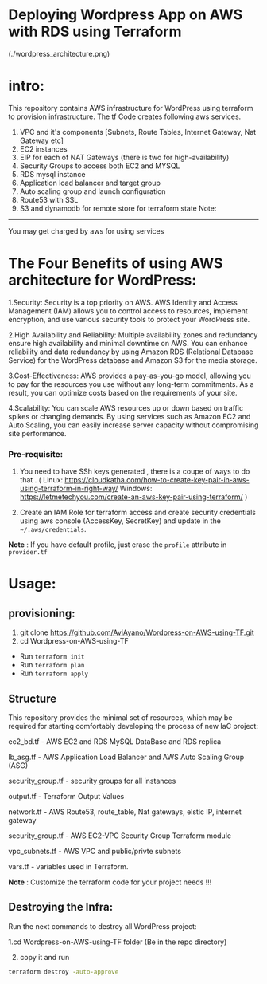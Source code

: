 
# Deploying Wordpress App on AWS with RDS using Terraform
(./wordpress_architecture.png)


intro:
=========
This repository contains AWS infrastructure for WordPress using terraform to provision infrastructure. 
The tf Code creates following aws services.

1. VPC and it's components [Subnets, Route Tables, Internet Gateway, Nat Gateway etc]
2. EC2 instances 
3. EIP for each of NAT Gateways (there is two for high-availability)
4. Security Groups to access both EC2 and MYSQL
5. RDS mysql instance
6. Application load balancer and target group
7. Auto scaling group and launch configuration
8. Route53 with SSL
9. S3 and dynamodb for remote store for terraform state
Note:  
-----
You may get charged by aws for using services

The Four Benefits of using AWS architecture for WordPress:
======================================================
1.Security: 
Security is a top priority on AWS. AWS Identity and Access Management (IAM) allows you to control access to resources, implement encryption, and use various security tools to protect your WordPress site.

2.High Availability and Reliability: 
Multiple availability zones and redundancy ensure high availability and minimal downtime on AWS. You can enhance reliability and data redundancy by using Amazon RDS (Relational Database Service) for the WordPress database and Amazon S3 for the media storage.

3.Cost-Effectiveness: 
AWS provides a pay-as-you-go model, allowing you to pay for the resources you use without any long-term commitments. As a result, you can optimize costs based on the requirements of your site.

4.Scalability: 
You can scale AWS resources up or down based on traffic spikes or changing demands. By using services such as Amazon EC2 and Auto Scaling, you can easily increase server capacity without compromising site performance.

### Pre-requisite:

   1. You need to have SSh keys generated , there is a coupe of ways to do that .
   ( Linux: https://cloudkatha.com/how-to-create-key-pair-in-aws-using-terraform-in-right-way/
     Windows: https://letmetechyou.com/create-an-aws-key-pair-using-terraform/  )

   2. Create an IAM Role for terraform access and create security credentials using aws console (AccessKey, SecretKey) and update in the `~/.aws/credentials`.
   
   __Note__ : If you have default profile, just erase the `profile` attribute in `provider.tf`


Usage:
=======

provisioning:
-------------

1. git clone https://github.com/AviAyano/Wordpress-on-AWS-using-TF.git
2. cd Wordpress-on-AWS-using-TF
- Run `terraform init`
- Run `terraform plan`
- Run `terraform apply`


## Structure
This repository provides the minimal set of resources, which may be required for starting comfortably developing the process of new IaC project:

  ec2_bd.tf - AWS EC2 and RDS MySQL DataBase and RDS replica

  lb_asg.tf - AWS Application Load Balancer and AWS Auto Scaling Group (ASG) 

  security_group.tf - security groups for all instances

  output.tf - Terraform Output Values

  network.tf - AWS Route53, route_table, Nat gateways, elstic IP, internet gateway

  security_group.tf - AWS EC2-VPC Security Group Terraform module

  vpc_subnets.tf - AWS VPC and public/privte subnets

  vars.tf - variables used in Terraform. 

  __Note__ : Customize the terraform code for your project needs !!!


Destroying the Infra:
---------------------
Run the next commands to destroy all WordPress project:

1.cd Wordpress-on-AWS-using-TF folder (Be in the repo directory)

2. copy it and run
```bash
terraform destroy -auto-approve
```
